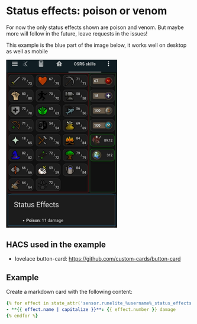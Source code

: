 # Status effects: poison or venom

For now the only status effects shown are poison and venom. But maybe more will follow in the future, leave requests in the issues!

This example is the blue part of the image below, it works well on desktop as well as mobile

<img src="images/skill_status.jpg" alt="Prayer Tile Example" width="300px">

## HACS used in the example

- lovelace button-card: https://github.com/custom-cards/button-card

## Example

Create a markdown card with the following content:

```yaml
{% for effect in state_attr('sensor.runelite_%username%_status_effects', 'current_status_effects') %}
- **{{ effect.name | capitalize }}**: {{ effect.number }} damage
{% endfor %}

```
